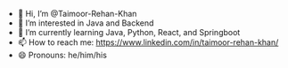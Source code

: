 - 👋 Hi, I’m @Taimoor-Rehan-Khan
- 👀 I’m interested in Java and Backend
- 🌱 I’m currently learning Java, Python, React, and Springboot
- 📫 How to reach me: https://www.linkedin.com/in/taimoor-rehan-khan/
- 😄 Pronouns: he/him/his

<!---
Taimoor-Rehan-Khan/Taimoor-Rehan-Khan is a ✨ special ✨ repository because its `README.md` (this file) appears on your GitHub profile.
You can click the Preview link to take a look at your changes.
--->
